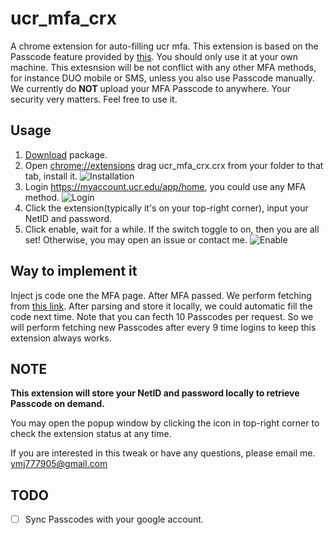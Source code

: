 # ucr_mfa_crx

A chrome extension for auto-filling ucr mfa. This extension is based on the Passcode feature provided by [this](https://myaccount.ucr.edu/app/home). You should only use it at your own machine. This extesnsion will be not conflict with any other MFA methods, for instance DUO mobile or SMS, unless you also use Passcode manually. We currently do **NOT** upload your MFA Passcode to anywhere. Your security very matters. Feel free to use it.

## Usage

 1. [Download](https://github.com/mingjun97/ucr_mfa_crx/releases/download/v1.0.1/ucr_mfa_crx.crx) package.
 2. Open [chrome://extensions](chrome://extensions) drag ucr_mfa_crx.crx from your folder to that tab, install it.
 ![Installation](wiki/Installation.gif)
 3. Login https://myaccount.ucr.edu/app/home, you could use any MFA method.
 ![Login](wiki/Login.gif)
 4. Click the extension(typically it's on your top-right corner), input your NetID and password.
 5. Click enable, wait for a while. If the switch toggle to on, then you are all set! Otherwise, you may open an issue or contact me.
 ![Enable](wiki/Enable.gif)

## Way to implement it

Inject js code one the MFA page. After MFA passed. We perform fetching from [this link](https://myaccount.ucr.edu/api/downloadPasscodes).
After parsing and store it locally, we could automatic fill the code next time.
Note that you can fecth 10 Passcodes per request. So we will perform fetching new Passcodes after every 9 time logins to keep this extension always works.

## NOTE

**This extension will store your NetID and password locally to retrieve Passcode on demand.**

You may open the popup window by clicking the icon in top-right corner to check the extension status at any time.

If you are interested in this tweak or have any questions, please email me.
ymj777905@gmail.com

## TODO

- [ ] Sync Passcodes with your google account.